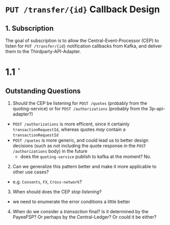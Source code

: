 # `PUT /transfer/{id}` Callback Design



## 1. Subscription

The goal of subscription is to allow the Central-Event-Processor (CEP) to listen for `PUT /transfer/{id}` notification callbacks from Kafka, and deliver them to the Thirdparty-API-Adapter.

# 1.1 `




## Outstanding Questions

1. Should the CEP be listening for `POST /quotes` (probably from the quoting-service) or for  `POST /authorizations` (probably from the 3p-api-adapter?)
  - `POST /authorizations` is more efficent, since it certainly `transactionRequestId`, whereas quotes _may_ contain a `transactionRequestId`
  - `POST /quotes` is more generic, and could lead us to better design decisions (such as not including the quote response _in_ the `POST /authorizations` body) in the future
    - does the `quoting-service` publish to kafka at the moment? No.

2. Can we generalize this pattern better and make it more applicable to other use cases?
  - e.g. `Consents`, `FX`, `Cross-network`?

3. When should does the CEP _stop listening_?
  - we need to enumerate the error conditions a little better

4. When do we consider a _transaction_ final? Is it determined by the PayeeFSP? Or perhaps by the Central-Ledger? Or could it be either? 